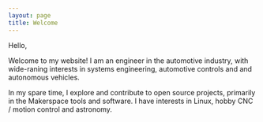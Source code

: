 ```yaml
---
layout: page
title: Welcome 
---
```

Hello,

Welcome to my website! I am an engineer in the automotive industry, with wide-raning
interests in systems engineering, automotive controls and and autonomous vehicles.

In my spare time, I explore and contribute to open source projects, primarily in the
Makerspace tools and software. I have interests in Linux, hobby CNC / motion control and astronomy.
